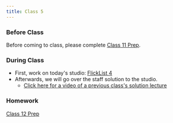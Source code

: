 ```yaml
---
title: Class 5
---
```


### Before Class
Before coming to class, please complete [Class 11 Prep](../class11-prep/).

### During Class
* First, work on today's studio: [FlickList 4](../../materials/studios/flicklist4/)
* Afterwards, we will go over the staff solution to the studio.
    * [Click here for a video of a previous class's solution lecture][solution-vid]

### Homework
[Class 12 Prep](../class12-prep/)


[solution-vid]: https://youtu.be/UMJuzGMK0DQ
